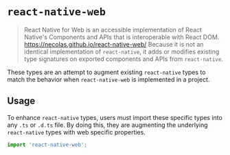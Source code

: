 # `react-native-web`

> React Native for Web is an accessible implementation of React Native's Components and APIs that is interoperable with React DOM. https://necolas.github.io/react-native-web/
Because it is not an identical implementation of `react-native`, it adds or modifies existing type signatures on exported components and APIs from `react-native`.

These types are an attempt to augment existing `react-native` types to match the behavior when `react-native-web` is implemented in a project.

## Usage 

To enhance `react-native` types, users must import these specific types into any `.ts` or `.d.ts` file. By doing this, they are augmenting the underlying `react-native` types with web specific properties.

```ts
import 'react-native-web';
```